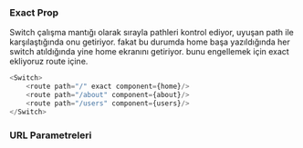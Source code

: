 ### Exact Prop
Switch çalışma mantığı olarak sırayla pathleri kontrol ediyor, uyuşan path ile karşılaştığında onu getiriyor. fakat bu durumda home başa yazıldığında her switch atıldığında yine home ekranını getiriyor. bunu engellemek için exact ekliyoruz route içine.

```javascript
<Switch>
    <route path="/" exact component={home}/>
    <route path="/about" component={about}/>
    <route path="/users" component={users}/>
</Switch>
```
### URL Parametreleri
